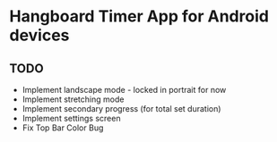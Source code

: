 # Hangboard Timer App for Android devices

## TODO
- Implement landscape mode - locked in portrait for now
- Implement stretching mode
- Implement secondary progress (for total set duration)
- Implement settings screen
- Fix Top Bar Color Bug